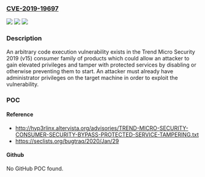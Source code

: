 ### [CVE-2019-19697](https://cve.mitre.org/cgi-bin/cvename.cgi?name=CVE-2019-19697)
![](https://img.shields.io/static/v1?label=Product&message=Trend%20Micro%20Security%20(Consumer)&color=blue)
![](https://img.shields.io/static/v1?label=Version&message=n%2Fa&color=blue)
![](https://img.shields.io/static/v1?label=Vulnerability&message=Arbitrary%20Code%20Execution&color=brighgreen)

### Description

An arbitrary code execution vulnerability exists in the Trend Micro Security 2019 (v15) consumer family of products which could allow an attacker to gain elevated privileges and tamper with protected services by disabling or otherwise preventing them to start. An attacker must already have administrator privileges on the target machine in order to exploit the vulnerability.

### POC

#### Reference
- http://hyp3rlinx.altervista.org/advisories/TREND-MICRO-SECURITY-CONSUMER-SECURITY-BYPASS-PROTECTED-SERVICE-TAMPERING.txt
- https://seclists.org/bugtraq/2020/Jan/29

#### Github
No GitHub POC found.

